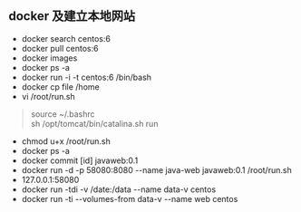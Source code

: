 ## docker 及建立本地网站
* docker search centos:6
* docker pull centos:6
* docker images
* docker ps -a
* docker run -i -t centos:6 /bin/bash
* docker cp file /home
* vi /root/run.sh
>	source ~/.bashrc  
	sh /opt/tomcat/bin/catalina.sh run

* chmod u+x /root/run.sh
* docker ps -a
* docker commit [id] javaweb:0.1
* docker run -d -p 58080:8080 --name java-web javaweb:0.1 /root/run.sh
* 127.0.0.1:58080
* docker run -tdi -v /date:/data --name data-v centos
* docker run -ti --volumes-from data-v --name  web centos
